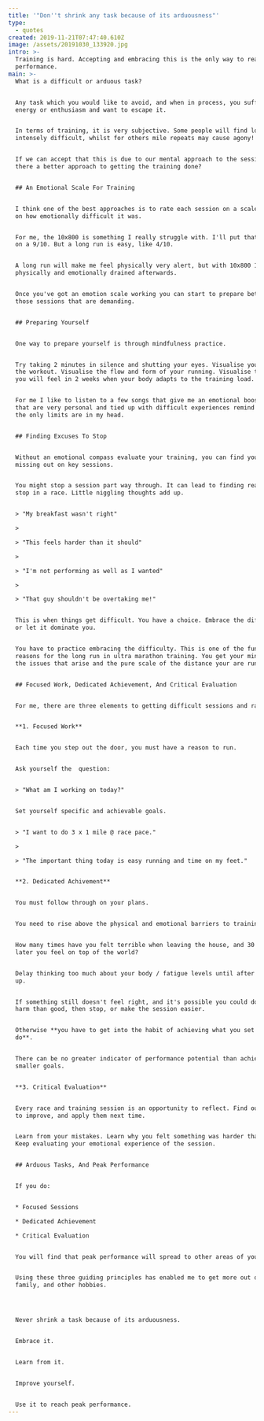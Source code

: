 ```yaml
---
title: '"Don''t shrink any task because of its arduousness"'
type:
  - quotes
created: 2019-11-21T07:47:40.610Z
image: /assets/20191030_133920.jpg
intro: >-
  Training is hard. Accepting and embracing this is the only way to reach peak
  performance.
main: >-
  What is a difficult or arduous task? 


  Any task which you would like to avoid, and when in process, you suffer low
  energy or enthusiasm and want to escape it.


  In terms of training, it is very subjective. Some people will find long runs
  intensely difficult, whilst for others mile repeats may cause agony!


  If we can accept that this is due to our mental approach to the session, is
  there a better approach to getting the training done?


  ## An Emotional Scale For Training


  I think one of the best approaches is to rate each session on a scale of 1-10
  on how emotionally difficult it was.


  For me, the 10x800 is something I really struggle with. I'll put that up there
  on a 9/10. But a long run is easy, like 4/10. 


  A long run will make me feel physically very alert, but with 10x800 I'll feel
  physically and emotionally drained afterwards.


  Once you've got an emotion scale working you can start to prepare better for
  those sessions that are demanding.


  ## Preparing Yourself


  One way to prepare yourself is through mindfulness practice. 


  Try taking 2 minutes in silence and shutting your eyes. Visualise you doing
  the workout. Visualise the flow and form of your running. Visualise the way
  you will feel in 2 weeks when your body adapts to the training load.


  For me I like to listen to a few songs that give me an emotional boost. Things
  that are very personal and tied up with difficult experiences remind me that
  the only limits are in my head.


  ## Finding Excuses To Stop


  Without an emotional compass evaluate your training, you can find yourself
  missing out on key sessions. 


  You might stop a session part way through. It can lead to finding reasons to
  stop in a race. Little niggling thoughts add up.


  > "My breakfast wasn't right"

  >

  > "This feels harder than it should"

  >

  > "I'm not performing as well as I wanted"

  >

  > "That guy shouldn't be overtaking me!"


  This is when things get difficult. You have a choice. Embrace the difficulty
  or let it dominate you.


  You have to practice embracing the difficulty. This is one of the fundamental
  reasons for the long run in ultra marathon training. You get your mind used to
  the issues that arise and the pure scale of the distance your are running.


  ## Focused Work, Dedicated Achievement, And Critical Evaluation


  For me, there are three elements to getting difficult sessions and races done:


  **1. Focused Work**


  Each time you step out the door, you must have a reason to run.


  Ask yourself the  question: 


  > "What am I working on today?"


  Set yourself specific and achievable goals. 


  > "I want to do 3 x 1 mile @ race pace."

  >

  > "The important thing today is easy running and time on my feet."


  **2. Dedicated Achivement**


  You must follow through on your plans. 


  You need to rise above the physical and emotional barriers to training.


  How many times have you felt terrible when leaving the house, and 30 minutes
  later you feel on top of the world?


  Delay thinking too much about your body / fatigue levels until after you warm
  up.


  If something still doesn't feel right, and it's possible you could do more
  harm than good, then stop, or make the session easier.


  Otherwise **you have to get into the habit of achieving what you set out to
  do**. 


  There can be no greater indicator of performance potential than achieving
  smaller goals.


  **3. Critical Evaluation**


  Every race and training session is an opportunity to reflect. Find out areas
  to improve, and apply them next time.


  Learn from your mistakes. Learn why you felt something was harder that it was.
  Keep evaluating your emotional experience of the session.


  ## Arduous Tasks, And Peak Performance


  If you do:


  * Focused Sessions

  * Dedicated Achievement

  * Critical Evaluation


  You will find that peak performance will spread to other areas of your life. 


  Using these three guiding principles has enabled me to get more out of work,
  family, and other hobbies.




  Never shrink a task because of its arduousness. 


  Embrace it. 


  Learn from it. 


  Improve yourself. 


  Use it to reach peak performance.
---
```


